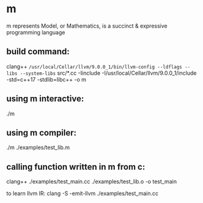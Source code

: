 # m

m represents Model, or Mathematics, is a succinct & expressive programming language


## build command:
clang++ `/usr/local/Cellar/llvm/9.0.0_1/bin/llvm-config --ldflags --libs --system-libs` src/*.cc -Iinclude -I/usr/local/Cellar/llvm/9.0.0_1/include -std=c++17 -stdlib=libc++ -o m

## using m interactive:
./m

## using m compiler: 
./m ./examples/test_lib.m

## calling function written in m from c:
clang++ ./examples/test_main.cc ./examples/test_lib.o -o test_main

to learn llvm IR:
clang -S -emit-llvm ./examples/test_main.cc
